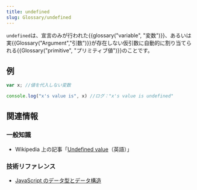 ```yaml
---
title: undefined
slug: Glossary/undefined
---
```

`undefined`は、宣言のみが行われた{{glossary("variable", "変数")}}、あるいは実{{Glossary("Argument","引数")}}が存在しない仮引数に自動的に割り当てられる{{Glossary("primitive", "プリミティブ値")}}のことです。

## 例

```js
var x; //値を代入しない変数

console.log("x's value is", x) //ログ："x's value is undefined"
```

## 関連情報

### 一般知識

- Wikipedia 上の記事「[Undefined value](http://en.wikipedia.org/wiki/Undefined%20value)（英語）」

### 技術リファレンス

- [JavaScript のデータ型とデータ構造](/ja/docs/Web/JavaScript/Data_structures)
